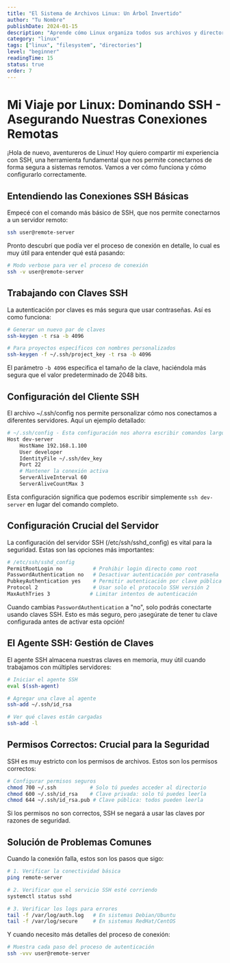 ```yaml
---
title: "El Sistema de Archivos Linux: Un Árbol Invertido"
author: "Tu Nombre"
publishDate: 2024-01-15
description: "Aprende cómo Linux organiza todos sus archivos y directorios"
category: "linux"
tags: ["linux", "filesystem", "directories"]
level: "beginner"
readingTime: 15
status: true
order: 7
---
```


# Mi Viaje por Linux: Dominando SSH - Asegurando Nuestras Conexiones Remotas

¡Hola de nuevo, aventureros de Linux! Hoy quiero compartir mi experiencia con SSH, una herramienta fundamental que nos permite conectarnos de forma segura a sistemas remotos. Vamos a ver cómo funciona y cómo configurarlo correctamente.

## Entendiendo las Conexiones SSH Básicas

Empecé con el comando más básico de SSH, que nos permite conectarnos a un servidor remoto:

```bash
ssh user@remote-server
```

Pronto descubrí que podía ver el proceso de conexión en detalle, lo cual es muy útil para entender qué está pasando:

```bash
# Modo verbose para ver el proceso de conexión
ssh -v user@remote-server
```

## Trabajando con Claves SSH

La autenticación por claves es más segura que usar contraseñas. Así es como funciona:

```bash
# Generar un nuevo par de claves
ssh-keygen -t rsa -b 4096

# Para proyectos específicos con nombres personalizados
ssh-keygen -f ~/.ssh/project_key -t rsa -b 4096
```

El parámetro `-b 4096` especifica el tamaño de la clave, haciéndola más segura que el valor predeterminado de 2048 bits.

## Configuración del Cliente SSH

El archivo ~/.ssh/config nos permite personalizar cómo nos conectamos a diferentes servidores. Aquí un ejemplo detallado:

```bash
# ~/.ssh/config - Esta configuración nos ahorra escribir comandos largos
Host dev-server
    HostName 192.168.1.100
    User developer
    IdentityFile ~/.ssh/dev_key
    Port 22
    # Mantener la conexión activa
    ServerAliveInterval 60
    ServerAliveCountMax 3
```

Esta configuración significa que podemos escribir simplemente `ssh dev-server` en lugar del comando completo.

## Configuración Crucial del Servidor

La configuración del servidor SSH (/etc/ssh/sshd_config) es vital para la seguridad. Estas son las opciones más importantes:

```bash
# /etc/ssh/sshd_config
PermitRootLogin no          # Prohibir login directo como root
PasswordAuthentication no   # Desactivar autenticación por contraseña
PubkeyAuthentication yes    # Permitir autenticación por clave pública
Protocol 2                  # Usar solo el protocolo SSH versión 2
MaxAuthTries 3             # Limitar intentos de autenticación
```

Cuando cambias `PasswordAuthentication` a "no", solo podrás conectarte usando claves SSH. Esto es más seguro, pero ¡asegúrate de tener tu clave configurada antes de activar esta opción!

## El Agente SSH: Gestión de Claves

El agente SSH almacena nuestras claves en memoria, muy útil cuando trabajamos con múltiples servidores:

```bash
# Iniciar el agente SSH
eval $(ssh-agent)

# Agregar una clave al agente
ssh-add ~/.ssh/id_rsa

# Ver qué claves están cargadas
ssh-add -l
```

## Permisos Correctos: Crucial para la Seguridad

SSH es muy estricto con los permisos de archivos. Estos son los permisos correctos:

```bash
# Configurar permisos seguros
chmod 700 ~/.ssh           # Solo tú puedes acceder al directorio
chmod 600 ~/.ssh/id_rsa    # Clave privada: solo tú puedes leerla
chmod 644 ~/.ssh/id_rsa.pub # Clave pública: todos pueden leerla
```

Si los permisos no son correctos, SSH se negará a usar las claves por razones de seguridad.

## Solución de Problemas Comunes

Cuando la conexión falla, estos son los pasos que sigo:

```bash
# 1. Verificar la conectividad básica
ping remote-server

# 2. Verificar que el servicio SSH esté corriendo
systemctl status sshd

# 3. Verificar los logs para errores
tail -f /var/log/auth.log   # En sistemas Debian/Ubuntu
tail -f /var/log/secure     # En sistemas RedHat/CentOS
```

Y cuando necesito más detalles del proceso de conexión:

```bash
# Muestra cada paso del proceso de autenticación
ssh -vvv user@remote-server
```
